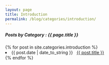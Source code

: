```yaml
---
layout: page
title: Introduction
permalink: /blog/categories/introduction/
---
```


<h5> Posts by Category : {{ page.title }} </h5>

<div class="card">
{% for post in site.categories.introduction %}
 <li class="category-posts"><span>{{ post.date | date_to_string }}</span> &nbsp; <a href="{{ post.url }}">{{ post.title }}</a></li>
{% endfor %}
</div>
